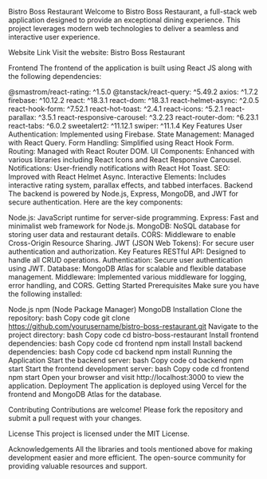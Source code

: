 Bistro Boss Restaurant
Welcome to Bistro Boss Restaurant, a full-stack web application designed to provide an exceptional dining experience. This project leverages modern web technologies to deliver a seamless and interactive user experience.

Website Link
Visit the website: Bistro Boss Restaurant

Frontend
The frontend of the application is built using React JS along with the following dependencies:

@smastrom/react-rating: ^1.5.0
@tanstack/react-query: ^5.49.2
axios: ^1.7.2
firebase: ^10.12.2
react: ^18.3.1
react-dom: ^18.3.1
react-helmet-async: ^2.0.5
react-hook-form: ^7.52.1
react-hot-toast: ^2.4.1
react-icons: ^5.2.1
react-parallax: ^3.5.1
react-responsive-carousel: ^3.2.23
react-router-dom: ^6.23.1
react-tabs: ^6.0.2
sweetalert2: ^11.12.1
swiper: ^11.1.4
Key Features
User Authentication: Implemented using Firebase.
State Management: Managed with React Query.
Form Handling: Simplified using React Hook Form.
Routing: Managed with React Router DOM.
UI Components: Enhanced with various libraries including React Icons and React Responsive Carousel.
Notifications: User-friendly notifications with React Hot Toast.
SEO: Improved with React Helmet Async.
Interactive Elements: Includes interactive rating system, parallax effects, and tabbed interfaces.
Backend
The backend is powered by Node.js, Express, MongoDB, and JWT for secure authentication. Here are the key components:

Node.js: JavaScript runtime for server-side programming.
Express: Fast and minimalist web framework for Node.js.
MongoDB: NoSQL database for storing user data and restaurant details.
CORS: Middleware to enable Cross-Origin Resource Sharing.
JWT (JSON Web Tokens): For secure user authentication and authorization.
Key Features
RESTful API: Designed to handle all CRUD operations.
Authentication: Secure user authentication using JWT.
Database: MongoDB Atlas for scalable and flexible database management.
Middleware: Implemented various middleware for logging, error handling, and CORS.
Getting Started
Prerequisites
Make sure you have the following installed:

Node.js
npm (Node Package Manager)
MongoDB
Installation
Clone the repository:
bash
Copy code
git clone https://github.com/yourusername/bistro-boss-restaurant.git
Navigate to the project directory:
bash
Copy code
cd bistro-boss-restaurant
Install frontend dependencies:
bash
Copy code
cd frontend
npm install
Install backend dependencies:
bash
Copy code
cd backend
npm install
Running the Application
Start the backend server:
bash
Copy code
cd backend
npm start
Start the frontend development server:
bash
Copy code
cd frontend
npm start
Open your browser and visit http://localhost:3000 to view the application.
Deployment
The application is deployed using Vercel for the frontend and MongoDB Atlas for the database.

Contributing
Contributions are welcome! Please fork the repository and submit a pull request with your changes.

License
This project is licensed under the MIT License.

Acknowledgements
All the libraries and tools mentioned above for making development easier and more efficient.
The open-source community for providing valuable resources and support.

